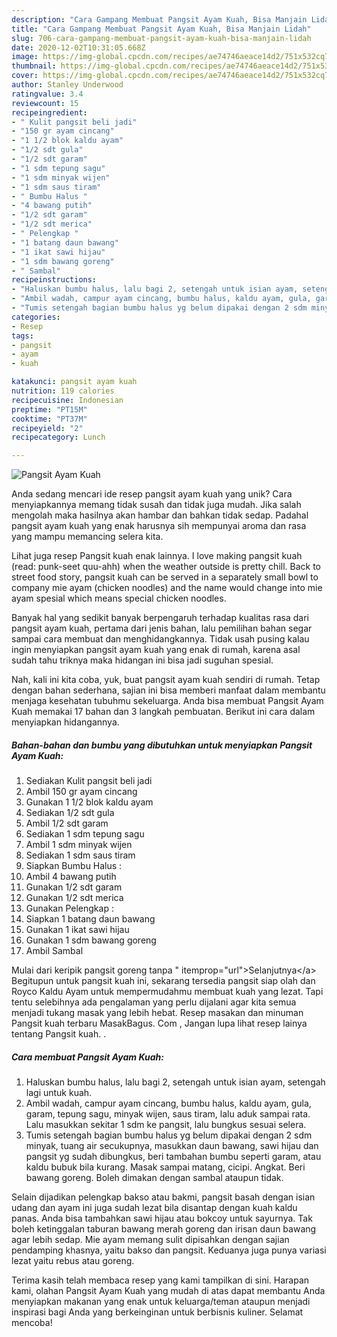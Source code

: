 ```yaml
---
description: "Cara Gampang Membuat Pangsit Ayam Kuah, Bisa Manjain Lidah"
title: "Cara Gampang Membuat Pangsit Ayam Kuah, Bisa Manjain Lidah"
slug: 706-cara-gampang-membuat-pangsit-ayam-kuah-bisa-manjain-lidah
date: 2020-12-02T10:31:05.668Z
image: https://img-global.cpcdn.com/recipes/ae74746aeace14d2/751x532cq70/pangsit-ayam-kuah-foto-resep-utama.jpg
thumbnail: https://img-global.cpcdn.com/recipes/ae74746aeace14d2/751x532cq70/pangsit-ayam-kuah-foto-resep-utama.jpg
cover: https://img-global.cpcdn.com/recipes/ae74746aeace14d2/751x532cq70/pangsit-ayam-kuah-foto-resep-utama.jpg
author: Stanley Underwood
ratingvalue: 3.4
reviewcount: 15
recipeingredient:
- " Kulit pangsit beli jadi"
- "150 gr ayam cincang"
- "1 1/2 blok kaldu ayam"
- "1/2 sdt gula"
- "1/2 sdt garam"
- "1 sdm tepung sagu"
- "1 sdm minyak wijen"
- "1 sdm saus tiram"
- " Bumbu Halus "
- "4 bawang putih"
- "1/2 sdt garam"
- "1/2 sdt merica"
- " Pelengkap "
- "1 batang daun bawang"
- "1 ikat sawi hijau"
- "1 sdm bawang goreng"
- " Sambal"
recipeinstructions:
- "Haluskan bumbu halus, lalu bagi 2, setengah untuk isian ayam, setengah lagi untuk kuah."
- "Ambil wadah, campur ayam cincang, bumbu halus, kaldu ayam, gula, garam, tepung sagu, minyak wijen, saus tiram, lalu aduk sampai rata. Lalu masukkan sekitar 1 sdm ke pangsit, lalu bungkus sesuai selera."
- "Tumis setengah bagian bumbu halus yg belum dipakai dengan 2 sdm minyak, tuang air secukupnya, masukkan daun bawang, sawi hijau dan pangsit yg sudah dibungkus, beri tambahan bumbu seperti garam, atau kaldu bubuk bila kurang. Masak sampai matang, cicipi. Angkat. Beri bawang goreng. Boleh dimakan dengan sambal ataupun tidak."
categories:
- Resep
tags:
- pangsit
- ayam
- kuah

katakunci: pangsit ayam kuah 
nutrition: 119 calories
recipecuisine: Indonesian
preptime: "PT15M"
cooktime: "PT37M"
recipeyield: "2"
recipecategory: Lunch

---
```



![Pangsit Ayam Kuah](https://img-global.cpcdn.com/recipes/ae74746aeace14d2/751x532cq70/pangsit-ayam-kuah-foto-resep-utama.jpg)

Anda sedang mencari ide resep pangsit ayam kuah yang unik? Cara menyiapkannya memang tidak susah dan tidak juga mudah. Jika salah mengolah maka hasilnya akan hambar dan bahkan tidak sedap. Padahal pangsit ayam kuah yang enak harusnya sih mempunyai aroma dan rasa yang mampu memancing selera kita.

Lihat juga resep Pangsit kuah enak lainnya. I love making pangsit kuah (read: punk-seet quu-ahh) when the weather outside is pretty chill. Back to street food story, pangsit kuah can be served in a separately small bowl to company mie ayam (chicken noodles) and the name would change into mie ayam spesial which means special chicken noodles.

Banyak hal yang sedikit banyak berpengaruh terhadap kualitas rasa dari pangsit ayam kuah, pertama dari jenis bahan, lalu pemilihan bahan segar sampai cara membuat dan menghidangkannya. Tidak usah pusing kalau ingin menyiapkan pangsit ayam kuah yang enak di rumah, karena asal sudah tahu triknya maka hidangan ini bisa jadi suguhan spesial.


Nah, kali ini kita coba, yuk, buat pangsit ayam kuah sendiri di rumah. Tetap dengan bahan sederhana, sajian ini bisa memberi manfaat dalam membantu menjaga kesehatan tubuhmu sekeluarga. Anda bisa membuat Pangsit Ayam Kuah memakai 17 bahan dan 3 langkah pembuatan. Berikut ini cara dalam menyiapkan hidangannya.

<!--inarticleads1-->

##### Bahan-bahan dan bumbu yang dibutuhkan untuk menyiapkan Pangsit Ayam Kuah:

1. Sediakan  Kulit pangsit beli jadi
1. Ambil 150 gr ayam cincang
1. Gunakan 1 1/2 blok kaldu ayam
1. Sediakan 1/2 sdt gula
1. Ambil 1/2 sdt garam
1. Sediakan 1 sdm tepung sagu
1. Ambil 1 sdm minyak wijen
1. Sediakan 1 sdm saus tiram
1. Siapkan  Bumbu Halus :
1. Ambil 4 bawang putih
1. Gunakan 1/2 sdt garam
1. Gunakan 1/2 sdt merica
1. Gunakan  Pelengkap :
1. Siapkan 1 batang daun bawang
1. Gunakan 1 ikat sawi hijau
1. Gunakan 1 sdm bawang goreng
1. Ambil  Sambal


Mulai dari keripik pangsit goreng tanpa &#34; itemprop=&#34;url&#34;&gt;Selanjutnya&lt;/a&gt; Begitupun untuk pangsit kuah ini, sekarang tersedia pangsit siap olah dan Royco Kaldu Ayam untuk mempermudahmu membuat kuah yang lezat. Tapi tentu selebihnya ada pengalaman yang perlu dijalani agar kita semua menjadi tukang masak yang lebih hebat. Resep masakan dan minuman Pangsit kuah terbaru MasakBagus. Com , Jangan lupa lihat resep lainya tentang Pangsit kuah. . 

<!--inarticleads2-->

##### Cara membuat Pangsit Ayam Kuah:

1. Haluskan bumbu halus, lalu bagi 2, setengah untuk isian ayam, setengah lagi untuk kuah.
1. Ambil wadah, campur ayam cincang, bumbu halus, kaldu ayam, gula, garam, tepung sagu, minyak wijen, saus tiram, lalu aduk sampai rata. Lalu masukkan sekitar 1 sdm ke pangsit, lalu bungkus sesuai selera.
1. Tumis setengah bagian bumbu halus yg belum dipakai dengan 2 sdm minyak, tuang air secukupnya, masukkan daun bawang, sawi hijau dan pangsit yg sudah dibungkus, beri tambahan bumbu seperti garam, atau kaldu bubuk bila kurang. Masak sampai matang, cicipi. Angkat. Beri bawang goreng. Boleh dimakan dengan sambal ataupun tidak.


Selain dijadikan pelengkap bakso atau bakmi, pangsit basah dengan isian udang dan ayam ini juga sudah lezat bila disantap dengan kuah kaldu panas. Anda bisa tambahkan sawi hijau atau bokcoy untuk sayurnya. Tak boleh ketinggalan taburan bawang merah goreng dan irisan daun bawang agar lebih sedap. Mie ayam memang sulit dipisahkan dengan sajian pendamping khasnya, yaitu bakso dan pangsit. Keduanya juga punya variasi lezat yaitu rebus atau goreng. 

Terima kasih telah membaca resep yang kami tampilkan di sini. Harapan kami, olahan Pangsit Ayam Kuah yang mudah di atas dapat membantu Anda menyiapkan makanan yang enak untuk keluarga/teman ataupun menjadi inspirasi bagi Anda yang berkeinginan untuk berbisnis kuliner. Selamat mencoba!
